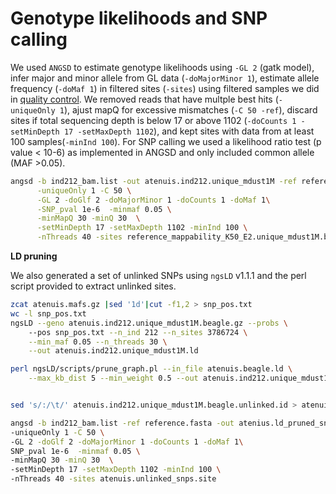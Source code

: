 Genotype likelihoods and SNP calling
================

We used `ANGSD` to estimate genotype likelihoods using `-GL 2` (gatk
model), infer major and minor allele from GL data (`-doMajorMinor 1`),
estimate allele frequency (`-doMaf 1`) in filtered sites (`-sites`)
using filtered samples we did in [quality
control](02.quality_control.md). We removed reads that have multple best
hits (`-uniqueOnly 1`), ajust mapQ for excessive mismatches
(`-C 50 -ref`), discard sites if total sequencing depth is below 17 or
above 1102 (`-doCounts 1 -setMinDepth 17 -setMaxDepth 1102`), and kept
sites with data from at least 100 samples(`-minInd 100`). For SNP
calling we used a likelihood ratio test (p value \< 10-6) as implemented
in ANGSD and only included common allele (MAF \>0.05).

``` bash
angsd -b ind212_bam.list -out atenuis.ind212.unique_mdust1M -ref reference.fasta \
      -uniqueOnly 1 -C 50 \
      -GL 2 -doGlf 2 -doMajorMinor 1 -doCounts 1 -doMaf 1\
      -SNP_pval 1e-6  -minmaf 0.05 \
      -minMapQ 30 -minQ 30  \
      -setMinDepth 17 -setMaxDepth 1102 -minInd 100 \
      -nThreads 40 -sites reference_mappability_K50_E2.unique_mdust1M.bed
```

**LD pruning**

We also generated a set of unlinked SNPs using `ngsLD` v1.1.1 and the
perl script provided to extract unlinked sites.

``` bash
zcat atenuis.mafs.gz |sed '1d'|cut -f1,2 > snp_pos.txt
wc -l snp_pos.txt
ngsLD --geno atenuis.ind212.unique_mdust1M.beagle.gz --probs \  
    --pos snp_pos.txt --n_ind 212 --n_sites 3786724 \
    --min_maf 0.05 --n_threads 30 \
    --out atenuis.ind212.unique_mdust1M.ld

perl ngsLD/scripts/prune_graph.pl --in_file atenuis.beagle.ld \
    --max_kb_dist 5 --min_weight 0.5 --out atenuis.ind212.unique_mdust1M.beagle.unlinked.id


sed 's/:/\t/' atenuis.ind212.unique_mdust1M.beagle.unlinked.id > atenuis.unlinked_snps.site

angsd -b ind212_bam.list -ref reference.fasta -out atenius.ld_pruned_snps\
-uniqueOnly 1 -C 50 \
-GL 2 -doGlf 2 -doMajorMinor 1 -doCounts 1 -doMaf 1\
SNP_pval 1e-6  -minmaf 0.05 \
-minMapQ 30 -minQ 30  \
-setMinDepth 17 -setMaxDepth 1102 -minInd 100 \
-nThreads 40 -sites atenuis.unlinked_snps.site
```
